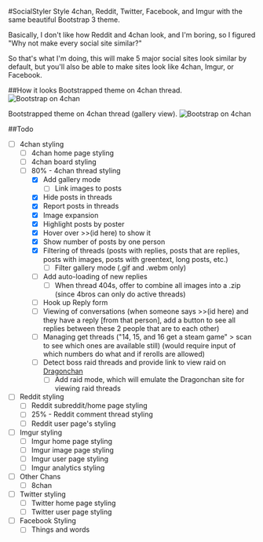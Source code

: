 #SocialStyler
Style 4chan, Reddit, Twitter, Facebook, and Imgur with the same beautiful Bootstrap 3 theme.

Basically, I don't like how Reddit and 4chan look, and I'm boring, so I figured "Why not make every social site similar?"

So that's what I'm doing, this will make 5 major social sites look similar by default, but you'll also be able to make sites look like 4chan, Imgur, or Facebook.

##How it looks
Bootstrapped theme on 4chan thread.
![Bootstrap on 4chan](https://raw.githubusercontent.com/Zbee/SocialStyler/master/4chanthread.png)

Bootstrapped theme on 4chan thread (gallery view).
![Bootstrap on 4chan](https://raw.githubusercontent.com/Zbee/SocialStyler/master/4chanthread-gal.png)

##Todo
- [ ] 4chan styling
  - [ ] 4chan home page styling
  - [ ] 4chan board styling
  - [ ] 80% - 4chan thread styling
    - [X] Add gallery mode
      - [ ] Link images to posts
    - [X] Hide posts in threads
    - [X] Report posts in threads
    - [X] Image expansion
    - [X] Highlight posts by poster
    - [X] Hover over >>(id here) to show it
    - [X] Show number of posts by one person
    - [X] Filtering of threads (posts with replies, posts that are replies, posts with images, posts with greentext, long posts, etc.)
      - [ ] Filter gallery mode (.gif and .webm only)
    - [ ] Add auto-loading of new replies
      - [ ] When thread 404s, offer to combine all images into a .zip (since 4bros can only do active threads)
    - [ ] Hook up Reply form
    - [ ] Viewing of conversations (when someone says >>(id here) and they have a reply [from that person], add a button to see all replies between these 2 people that are to each other)
    - [ ] Managing get threads ("14, 15, and 16 get a steam game" > scan to see which ones are available still) (would require input of which numbers do what and if rerolls are allowed)
    - [ ] Detect boss raid threads and provide link to view raid on [Dragonchan](http://dragonslayer.eu01.aws.af.cm/)
       - [ ] Add raid mode, which will emulate the Dragonchan site for viewing raid threads
- [ ] Reddit styling
  - [ ] Reddit subreddit/home page styling
  - [ ] 25% - Reddit comment thread styling
  - [ ] Reddit user page's styling
- [ ] Imgur styling
  - [ ] Imgur home page styling
  - [ ] Imgur image page styling
  - [ ] Imgur user page styling
  - [ ] Imgur analytics styling
- [ ] Other Chans
  - [ ] 8chan
- [ ] Twitter styling
  - [ ] Twitter home page styling
  - [ ] Twitter user page styling
- [ ] Facebook Styling
   - [ ] Things and words